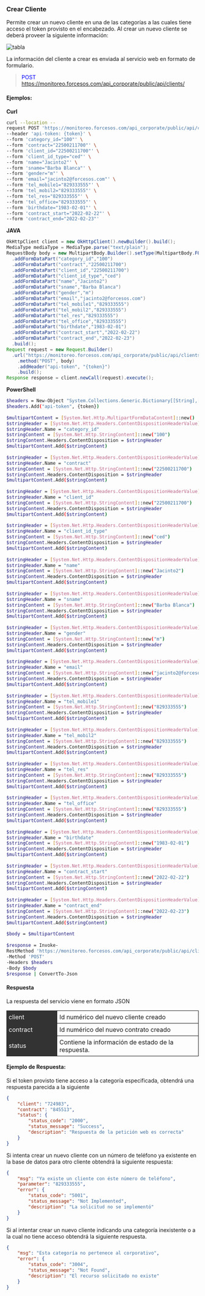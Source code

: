 ### Crear Cliente

Permite crear un nuevo cliente en una de las categorías a las cuales tiene acceso el token provisto en el 
encabezado. 
Al crear un nuevo cliente se deberá proveer la siguiente información:
<br>

![tabla](../assets/crearCliente.png)

La información del cliente a crear es enviada al servicio web en formato de formulario.

> <span style="color:blue">POST</span> https://monitoreo.forcesos.com/api_corporate/public/api/clients/  

#### Ejemplos:
__Curl__
```bash
curl --location --
request POST 'https://monitoreo.forcesos.com/api_corporate/public/api/clients' \ 
--header 'api-token: {token}' \ 
--form 'category_id="100"' \ 
--form 'contract="22500211700"' \ 
--form 'client_id="22500211700"' \ 
--form 'client_id_type="ced"' \ 
--form 'name="Jacinto2"' \ 
--form 'sname="Barba Blanca"' \ 
--form 'gender="m"' \ 
--form 'email="jacinto2@forcesos.com"' \ 
--form 'tel_mobile1="829333555"' \ 
--form 'tel_mobil2="829333555"' \ 
--form 'tel_res="829333555"' \ 
--form 'tel_office="829333555"' \ 
--form 'birthdate="1983-02-01"' \ 
--form 'contract_start="2022-02-22"' \ 
--form 'contract_end="2022-02-23"' 
```

__JAVA__
```java
OkHttpClient client = new OkHttpClient().newBuilder().build(); 
MediaType mediaType = MediaType.parse("text/plain"); 
RequestBody body = new MultipartBody.Builder().setType(MultipartBody.FORM) 
  .addFormDataPart("category_id","100") 
  .addFormDataPart("contract","22500211700") 
  .addFormDataPart("client_id","22500211700") 
  .addFormDataPart("client_id_type","ced") 
  .addFormDataPart("name","Jacinto2") 
  .addFormDataPart("sname","Barba Blanca") 
  .addFormDataPart("gender","m") 
  .addFormDataPart("email","jacinto2@forcesos.com") 
  .addFormDataPart("tel_mobile1","829333555") 
  .addFormDataPart("tel_mobil2","829333555") 
  .addFormDataPart("tel_res","829333555") 
  .addFormDataPart("tel_office","829333555") 
  .addFormDataPart("birthdate","1983-02-01") 
  .addFormDataPart("contract_start","2022-02-22") 
  .addFormDataPart("contract_end","2022-02-23") 
  .build(); 
Request request = new Request.Builder() 
  .url("https://monitoreo.forcesos.com/api_corporate/public/api/clients")
    .method("POST", body) 
    .addHeader("api-token", "{token}") 
    .build(); 
Response response = client.newCall(request).execute(); 
```

__PowerShell__
```bash
$headers = New-Object "System.Collections.Generic.Dictionary[[String],[String]]" 
$headers.Add("api-token", {token})
 
$multipartContent = [System.Net.Http.MultipartFormDataContent]::new() 
$stringHeader = [System.Net.Http.Headers.ContentDispositionHeaderValue]::new("form-data") 
$stringHeader.Name = "category_id" 
$stringContent = [System.Net.Http.StringContent]::new("100") 
$stringContent.Headers.ContentDisposition = $stringHeader 
$multipartContent.Add($stringContent) 
 
$stringHeader = [System.Net.Http.Headers.ContentDispositionHeaderValue]::new("form-data") 
$stringHeader.Name = "contract" 
$stringContent = [System.Net.Http.StringContent]::new("22500211700") 
$stringContent.Headers.ContentDisposition = $stringHeader 
$multipartContent.Add($stringContent) 
 
$stringHeader = [System.Net.Http.Headers.ContentDispositionHeaderValue]::new("form-data") 
$stringHeader.Name = "client_id" 
$stringContent = [System.Net.Http.StringContent]::new("22500211700") 
$stringContent.Headers.ContentDisposition = $stringHeader 
$multipartContent.Add($stringContent) 
 
$stringHeader = [System.Net.Http.Headers.ContentDispositionHeaderValue]::new("form-data") 
$stringHeader.Name = "client_id_type" 
$stringContent = [System.Net.Http.StringContent]::new("ced") 
$stringContent.Headers.ContentDisposition = $stringHeader 
$multipartContent.Add($stringContent) 
 
$stringHeader = [System.Net.Http.Headers.ContentDispositionHeaderValue]::new("form-data") 
$stringHeader.Name = "name" 
$stringContent = [System.Net.Http.StringContent]::new("Jacinto2") 
$stringContent.Headers.ContentDisposition = $stringHeader 
$multipartContent.Add($stringContent) 
 
$stringHeader = [System.Net.Http.Headers.ContentDispositionHeaderValue]::new("form-data") 
$stringHeader.Name = "sname" 
$stringContent = [System.Net.Http.StringContent]::new("Barba Blanca") 
$stringContent.Headers.ContentDisposition = $stringHeader 
$multipartContent.Add($stringContent) 
 
$stringHeader = [System.Net.Http.Headers.ContentDispositionHeaderValue]::new("form-data") 
$stringHeader.Name = "gender" 
$stringContent = [System.Net.Http.StringContent]::new("m") 
$stringContent.Headers.ContentDisposition = $stringHeader 
$multipartContent.Add($stringContent) 
 
$stringHeader = [System.Net.Http.Headers.ContentDispositionHeaderValue]::new("form-data") 
$stringHeader.Name = "email" 
$stringContent = [System.Net.Http.StringContent]::new("jacinto2@forcesos.com") 
$stringContent.Headers.ContentDisposition = $stringHeader 
$multipartContent.Add($stringContent) 
 
$stringHeader = [System.Net.Http.Headers.ContentDispositionHeaderValue]::new("form-data") 
$stringHeader.Name = "tel_mobile1" 
$stringContent = [System.Net.Http.StringContent]::new("829333555") 
$stringContent.Headers.ContentDisposition = $stringHeader 
$multipartContent.Add($stringContent) 
 
$stringHeader = [System.Net.Http.Headers.ContentDispositionHeaderValue]::new("form-data") 
$stringHeader.Name = "tel_mobil2" 
$stringContent = [System.Net.Http.StringContent]::new("829333555") 
$stringContent.Headers.ContentDisposition = $stringHeader 
$multipartContent.Add($stringContent) 
 
$stringHeader = [System.Net.Http.Headers.ContentDispositionHeaderValue]::new("form-data") 
$stringHeader.Name = "tel_res" 
$stringContent = [System.Net.Http.StringContent]::new("829333555") 
$stringContent.Headers.ContentDisposition = $stringHeader 
$multipartContent.Add($stringContent) 
 
$stringHeader = [System.Net.Http.Headers.ContentDispositionHeaderValue]::new("form-data") 
$stringHeader.Name = "tel_office" 
$stringContent = [System.Net.Http.StringContent]::new("829333555") 
$stringContent.Headers.ContentDisposition = $stringHeader 
$multipartContent.Add($stringContent) 
 
$stringHeader = [System.Net.Http.Headers.ContentDispositionHeaderValue]::new("form-data") 
$stringHeader.Name = "birthdate" 
$stringContent = [System.Net.Http.StringContent]::new("1983-02-01") 
$stringContent.Headers.ContentDisposition = $stringHeader 
$multipartContent.Add($stringContent) 
 
$stringHeader = [System.Net.Http.Headers.ContentDispositionHeaderValue]::new("form-data") 
$stringHeader.Name = "contract_start" 
$stringContent = [System.Net.Http.StringContent]::new("2022-02-22") 
$stringContent.Headers.ContentDisposition = $stringHeader 
$multipartContent.Add($stringContent) 
 
$stringHeader = [System.Net.Http.Headers.ContentDispositionHeaderValue]::new("form-data") 
$stringHeader.Name = "contract_end" 
$stringContent = [System.Net.Http.StringContent]::new("2022-02-23") 
$stringContent.Headers.ContentDisposition = $stringHeader 
$multipartContent.Add($stringContent) 
 
$body = $multipartContent 
 
$response = Invoke-
RestMethod 'https://monitoreo.forcesos.com/api_corporate/public/api/clients' 
-Method 'POST' 
-Headers $headers 
-Body $body 
$response | ConvertTo-Json 
```

#### Respuesta

La respuesta del servicio viene en formato JSON


<table style="border-collapse:collapse; width:100%;">
  <tr>
    <td style="background:#333; color:#fff; padding:6px; width:120px;">client</td>
    <td style="border:1px solid #000; padding:6px;">Id numérico del nuevo cliente creado</td>
  </tr>

  <tr>
    <td style="background:#333; color:#fff; padding:6px;">contract</td>
    <td style="border:1px solid #000; padding:6px;">Id numérico del nuevo contrato creado</td>
  </tr>

  <tr>
    <td style="background:#333; color:#fff; padding:6px;">status</td>
    <td style="border:1px solid #000; padding:6px;">Contiene la información de estado de la respuesta.</td>
  </tr>
</table>

#### Ejemplo de Respuesta:

Si el token provisto tiene acceso a la categoría especificada, obtendrá una respuesta parecida a la 
siguiente 

```json
{ 
    "client": "724983", 
    "contract": "845513", 
    "status": { 
        "status_code": "2000", 
        "status_message": "Success", 
        "description": "Respuesta de la petición web es correcta" 
    } 
} 
```

Si intenta crear un nuevo cliente con un número de teléfono ya existente en la base de datos para otro 
cliente obtendrá la siguiente respuesta:

```json
{ 
    "msg": "Ya existe un cliente con éste número de teléfono", 
    "parameter": "829333555", 
    "error": { 
        "status_code": "5001", 
        "status_message": "Not Implemented", 
        "description": "La solicitud no se implementó" 
    } 
} 
```

Si al intentar crear un nuevo cliente indicando una categoría inexistente o a la cual no tiene acceso 
obtendrá la siguiente respuesta.

```json
{ 
    "msg": "Esta categoría no pertenece al corporativo", 
    "error": { 
        "status_code": "3004", 
        "status_message": "Not Found", 
        "description": "El recurso solicitado no existe" 
    } 
}
```